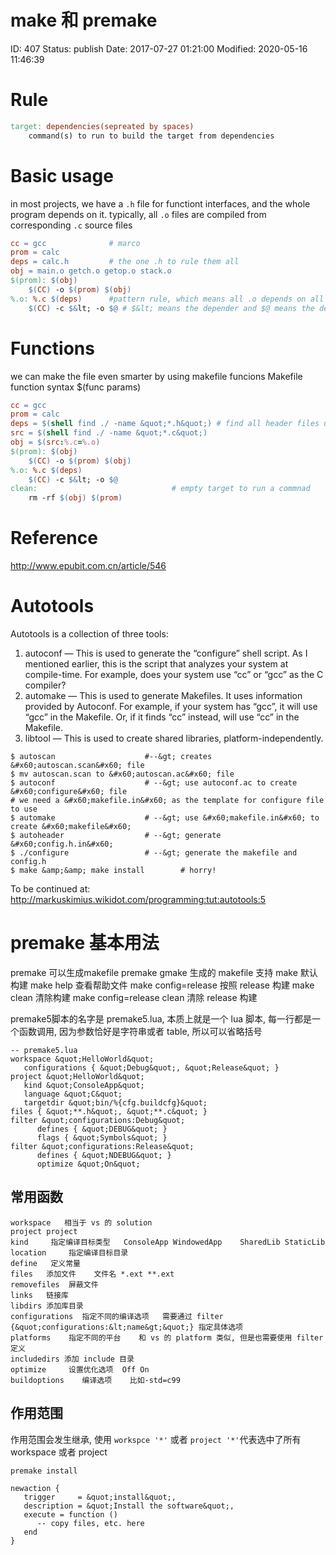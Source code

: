 # make 和 premake


ID: 407
Status: publish
Date: 2017-07-27 01:21:00
Modified: 2020-05-16 11:46:39


# Rule

```makefile
target: dependencies(sepreated by spaces)
    command(s) to run to build the target from dependencies
```

# Basic usage 

in most projects, we have a `.h` file for functiont interfaces, and the whole program depends on it.
typically, all `.o` files are compiled from corresponding `.c` source files

```makefile
cc = gcc              # marco
prom = calc
deps = calc.h         # the one .h to rule them all
obj = main.o getch.o getop.o stack.o
$(prom): $(obj)
    $(CC) -o $(prom) $(obj)
%.o: %.c $(deps)      #pattern rule, which means all .o depends on all .c and $(deps)
    $(CC) -c $&lt; -o $@ # $&lt; means the depender and $@ means the dependee
```

# Functions

we can make the file even smarter by using makefile funcions
Makefile function syntax $(func params)

```makefile
cc = gcc
prom = calc
deps = $(shell find ./ -name &quot;*.h&quot;) # find all header files using the builtin shell function
src = $(shell find ./ -name &quot;*.c&quot;)
obj = $(src:%.c=%.o) 
$(prom): $(obj)
    $(CC) -o $(prom) $(obj)
%.o: %.c $(deps)
    $(CC) -c $&lt; -o $@
clean:                              # empty target to run a commnad
    rm -rf $(obj) $(prom)
```
# Reference

http://www.epubit.com.cn/article/546

# Autotools

Autotools is a collection of three tools:

1. autoconf — This is used to generate the “configure” shell script. As I mentioned earlier, this is the script that analyzes your system at compile-time. For example, does your system use “cc” or “gcc” as the C compiler?
2. automake — This is used to generate Makefiles. It uses information provided by Autoconf. For example, if your system has “gcc”, it will use “gcc” in the Makefile. Or, if it finds “cc” instead, will use “cc” in the Makefile.
3. libtool — This is used to create shared libraries, platform-independently.

```
$ autoscan                    #--&gt; creates &#x60;autoscan.scan&#x60; file
$ mv autoscan.scan to &#x60;autoscan.ac&#x60; file
$ autoconf                    # --&gt; use autoconf.ac to create &#x60;configure&#x60; file
# we need a &#x60;makefile.in&#x60; as the template for configure file to use
$ automake                    # --&gt; use &#x60;makefile.in&#x60; to create &#x60;makefile&#x60;
$ autoheader                  # --&gt; generate &#x60;config.h.in&#x60;
$ ./configure                 # --&gt; generate the makefile and config.h
$ make &amp;&amp; make install        # horry!
```

To be continued at:
http://markuskimius.wikidot.com/programming:tut:autotools:5


# premake 基本用法

premake 可以生成makefile
premake gmake
生成的 makefile 支持 
make 默认构建
make help	查看帮助文件
make config=release	按照 release 构建
make clean	清除构建
make config=release clean	清除 release 构建

premake5脚本的名字是 premake5.lua, 本质上就是一个 lua 脚本, 每一行都是一个函数调用, 因为参数恰好是字符串或者 table, 所以可以省略括号

```
-- premake5.lua
workspace &quot;HelloWorld&quot;
   configurations { &quot;Debug&quot;, &quot;Release&quot; }
project &quot;HelloWorld&quot;
   kind &quot;ConsoleApp&quot;
   language &quot;C&quot;
   targetdir &quot;bin/%{cfg.buildcfg}&quot;
files { &quot;**.h&quot;, &quot;**.c&quot; }
filter &quot;configurations:Debug&quot;
      defines { &quot;DEBUG&quot; }
      flags { &quot;Symbols&quot; }
filter &quot;configurations:Release&quot;
      defines { &quot;NDEBUG&quot; }
      optimize &quot;On&quot;
```

## 常用函数

```
workspace 	相当于 vs 的 solution	
project	project	
kind	 指定编译目标类型	ConsoleApp WindowedApp    SharedLib StaticLib     
location	 指定编译目标目录	
define	 定义常量	
files	添加文件	文件名 *.ext **.ext
removefiles	 屏蔽文件	
links	链接库	
libdirs	添加库目录	
configurations	指定不同的编译选项	需要通过 filter {&quot;configurations:&lt;name&gt;&quot;} 指定具体选项
platforms	 指定不同的平台	和 vs 的 platform 类似, 但是也需要使用 filter 定义
includedirs	添加 include 目录	
optimize	 设置优化选项	 Off On
buildoptions	编译选项	比如-std=c99
```

## 作用范围

作用范围会发生继承, 使用 `workspce '*'` 或者 `project '*'`代表选中了所有workspace 或者 project

```
premake install

newaction {
   trigger     = &quot;install&quot;,
   description = &quot;Install the software&quot;,
   execute = function ()
      -- copy files, etc. here
   end
}
```